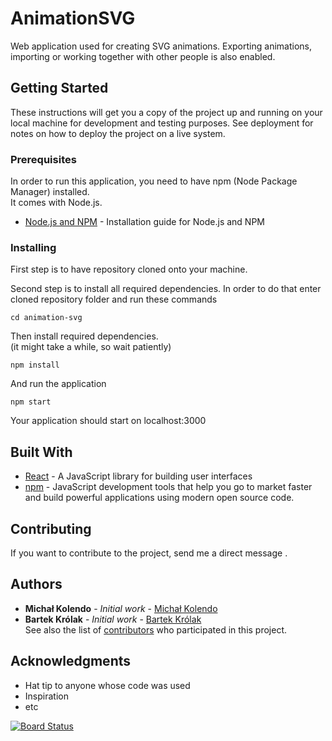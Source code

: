# AnimationSVG

Web application used for creating SVG animations.
Exporting animations, importing or working together with other people is also enabled.

## Getting Started

These instructions will get you a copy of the project up and running on your local machine for development and testing purposes. See deployment for notes on how to deploy the project on a live system.

### Prerequisites

In order to run this application, you need to have npm (Node Package Manager) installed.  
It comes with Node.js.

* [Node.js and NPM](https://www.npmjs.com/get-npm) - Installation guide for Node.js and NPM

### Installing

First step is to have repository cloned onto your machine.

Second step is to install all required dependencies. 
In order to do that enter cloned repository folder and run these commands

```
cd animation-svg
```

Then install required dependencies.  
(it might take a while, so wait patiently)

```
npm install
```

And run the application

```
npm start
```

Your application should start on localhost:3000

## Built With
* [React](https://reactjs.org/) - A JavaScript library for building user interfaces
* [npm](https://www.npmjs.com) - JavaScript development tools that help you go to market faster and build powerful applications using modern open source code.

## Contributing
If you want to contribute to the project,
send me a direct message .


## Authors

* **Michał Kolendo** - *Initial work* - [Michał Kolendo](https://github.com/kolendomichal)
* **Bartek Królak** - *Initial work* - [Bartek Królak](https://github.com/btqr)  
See also the list of [contributors](https://github.com/your/project/contributors) who participated in this project.

## Acknowledgments

* Hat tip to anyone whose code was used
* Inspiration
* etc



[![Board Status](https://dev.azure.com/01125147/daa36a4e-53ec-4565-9cc6-9b96d78f75ac/415417b0-d124-45e6-8920-de42daa3758c/_apis/work/boardbadge/231d28f3-15d4-4228-aad9-1a3b5f327616)](https://dev.azure.com/01125147/daa36a4e-53ec-4565-9cc6-9b96d78f75ac/_boards/board/t/415417b0-d124-45e6-8920-de42daa3758c/Microsoft.RequirementCategory)
